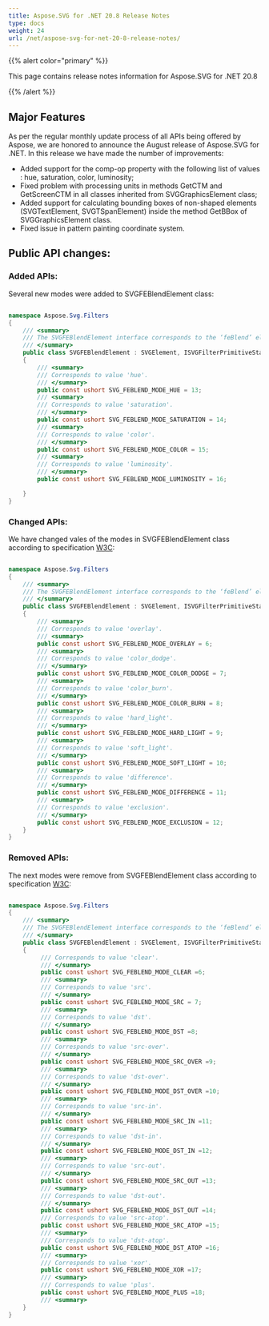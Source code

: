 ```yaml
---
title: Aspose.SVG for .NET 20.8 Release Notes
type: docs
weight: 24
url: /net/aspose-svg-for-net-20-8-release-notes/
---
```


{{% alert color="primary" %}}

This page contains release notes information for Aspose.SVG for .NET 20.8

{{% /alert %}}

## **Major Features**

As per the regular monthly update process of all APIs being offered by Aspose, we are honored to announce the August release of Aspose.SVG for .NET.
In this release we have made the number of improvements:

- Added support for the comp-op property with the following list of values :  hue, saturation, color, luminosity;
- Fixed problem with processing units in methods GetCTM and GetScreenCTM in all classes inherited from SVGGraphicsElement class;
- Added support for calculating bounding boxes of non-shaped elements (SVGTextElement, SVGTSpanElement) inside the method GetBBox of  SVGGraphicsElement class.
- Fixed issue in pattern painting coordinate system.

## **Public API changes:**

### **Added APIs:**

Several new modes were added to SVGFEBlendElement class:

```c#

namespace Aspose.Svg.Filters
{
    /// <summary>
    /// The SVGFEBlendElement interface corresponds to the ‘feBlend’ element.
    /// </summary>
    public class SVGFEBlendElement : SVGElement, ISVGFilterPrimitiveStandardAttributes
    {
        /// <summary>
        /// Corresponds to value 'hue'.
        /// </summary>
        public const ushort SVG_FEBLEND_MODE_HUE = 13;
        /// <summary>
        /// Corresponds to value 'saturation'.
        /// </summary>
        public const ushort SVG_FEBLEND_MODE_SATURATION = 14;
        /// <summary>
        /// Corresponds to value 'color'.
        /// </summary>
        public const ushort SVG_FEBLEND_MODE_COLOR = 15;
        /// <summary>
        /// Corresponds to value 'luminosity'.
        /// </summary>
        public const ushort SVG_FEBLEND_MODE_LUMINOSITY = 16;

    }
}

```

### **Changed APIs:**

We have changed vales of the modes in SVGFEBlendElement class according to specification [W3C](https://www.w3.org/TR/filter-effects-1/#InterfaceSVGFEBlendElement):

```c#

namespace Aspose.Svg.Filters
{
    /// <summary>
    /// The SVGFEBlendElement interface corresponds to the ‘feBlend’ element.
    /// </summary>
    public class SVGFEBlendElement : SVGElement, ISVGFilterPrimitiveStandardAttributes
    {
        /// <summary>
        /// Corresponds to value 'overlay'.
        /// <summary>
        public const ushort SVG_FEBLEND_MODE_OVERLAY = 6;
        /// <summary>
        /// Corresponds to value 'color_dodge'.
        /// </summary>
        public const ushort SVG_FEBLEND_MODE_COLOR_DODGE = 7;
        /// <summary>
        /// Corresponds to value 'color_burn'.
        /// </summary>
        public const ushort SVG_FEBLEND_MODE_COLOR_BURN = 8;
        /// <summary>
        /// Corresponds to value 'hard_light'.
        /// </summary>
        public const ushort SVG_FEBLEND_MODE_HARD_LIGHT = 9;
        /// <summary>
        /// Corresponds to value 'soft_light'.
        /// </summary>
        public const ushort SVG_FEBLEND_MODE_SOFT_LIGHT = 10;
        /// <summary>
        /// Corresponds to value 'difference'.
        /// </summary>
        public const ushort SVG_FEBLEND_MODE_DIFFERENCE = 11;
        /// <summary>
        /// Corresponds to value 'exclusion'.
        /// </summary>
        public const ushort SVG_FEBLEND_MODE_EXCLUSION = 12;
    }
}

```

### **Removed APIs:**

The next modes were remove from SVGFEBlendElement class according to specification [W3C](https://www.w3.org/TR/filter-effects-1/#InterfaceSVGFEBlendElement):

```c#

namespace Aspose.Svg.Filters
{
    /// <summary>
    /// The SVGFEBlendElement interface corresponds to the ‘feBlend’ element.
    /// </summary>
    public class SVGFEBlendElement : SVGElement, ISVGFilterPrimitiveStandardAttributes
    {
         /// Corresponds to value 'clear'.
         /// </summary>
         public const ushort SVG_FEBLEND_MODE_CLEAR =6;
         /// <summary>
         /// Corresponds to value 'src'.
         /// </summary>
         public const ushort SVG_FEBLEND_MODE_SRC = 7;
         /// <summary>
         /// Corresponds to value 'dst'.
         /// </summary>
         public const ushort SVG_FEBLEND_MODE_DST =8;
         /// <summary>
         /// Corresponds to value 'src-over'.
         /// </summary>
         public const ushort SVG_FEBLEND_MODE_SRC_OVER =9;
         /// <summary>
         /// Corresponds to value 'dst-over'.
         /// </summary>
         public const ushort SVG_FEBLEND_MODE_DST_OVER =10;
         /// <summary>
         /// Corresponds to value 'src-in'.
         /// </summary>
         public const ushort SVG_FEBLEND_MODE_SRC_IN =11;
         /// <summary>
         /// Corresponds to value 'dst-in'.
         /// </summary>
         public const ushort SVG_FEBLEND_MODE_DST_IN =12;
         /// <summary>
         /// Corresponds to value 'src-out'.
         /// </summary>
         public const ushort SVG_FEBLEND_MODE_SRC_OUT =13;
         /// <summary>
         /// Corresponds to value 'dst-out'.
         /// </summary>
         public const ushort SVG_FEBLEND_MODE_DST_OUT =14;
         /// Corresponds to value 'src-atop'.
         public const ushort SVG_FEBLEND_MODE_SRC_ATOP =15;
         /// <summary>
         /// Corresponds to value 'dst-atop'.
         public const ushort SVG_FEBLEND_MODE_DST_ATOP =16;
         /// <summary>
         /// Corresponds to value 'xor'.
         public const ushort SVG_FEBLEND_MODE_XOR =17;
         /// <summary>
         /// Corresponds to value 'plus'.
         public const ushort SVG_FEBLEND_MODE_PLUS =18;
         /// <summary>
    }
}

```
